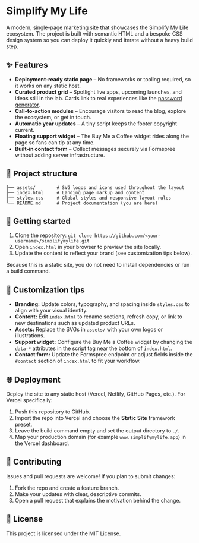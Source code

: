 # Simplify My Life

A modern, single-page marketing site that showcases the Simplify My Life
ecosystem. The project is built with semantic HTML and a bespoke CSS design
system so you can deploy it quickly and iterate without a heavy build step.

## ✨ Features

- **Deployment-ready static page** – No frameworks or tooling required, so it
  works on any static host.
- **Curated product grid** – Spotlight live apps, upcoming launches, and ideas
  still in the lab. Cards link to real experiences like the
  [password generator](http://password-generator.simplifymylife.app/).
- **Call-to-action modules** – Encourage visitors to read the blog, explore the
  ecosystem, or get in touch.
- **Automatic year updates** – A tiny script keeps the footer copyright
  current.
- **Floating support widget** – The Buy Me a Coffee widget rides along the page
  so fans can tip at any time.
- **Built-in contact form** – Collect messages securely via Formspree without
  adding server infrastructure.

## 📂 Project structure

```
├── assets/        # SVG logos and icons used throughout the layout
├── index.html     # Landing page markup and content
├── styles.css     # Global styles and responsive layout rules
└── README.md      # Project documentation (you are here)
```

## 🚀 Getting started

1. Clone the repository: `git clone https://github.com/<your-username>/simplifymylife.git`
2. Open `index.html` in your browser to preview the site locally.
3. Update the content to reflect your brand (see customization tips below).

Because this is a static site, you do not need to install dependencies or run a
build command.

## 🎨 Customization tips

- **Branding:** Update colors, typography, and spacing inside `styles.css` to
  align with your visual identity.
- **Content:** Edit `index.html` to rename sections, refresh copy, or link to
  new destinations such as updated product URLs.
- **Assets:** Replace the SVGs in `assets/` with your own logos or illustrations.
- **Support widget:** Configure the Buy Me a Coffee widget by changing the
  `data-*` attributes in the script tag near the bottom of `index.html`.
- **Contact form:** Update the Formspree endpoint or adjust fields inside the
  `#contact` section of `index.html` to fit your workflow.

## 🌐 Deployment

Deploy the site to any static host (Vercel, Netlify, GitHub Pages, etc.). For
Vercel specifically:

1. Push this repository to GitHub.
2. Import the repo into Vercel and choose the **Static Site** framework
   preset.
3. Leave the build command empty and set the output directory to `./`.
4. Map your production domain (for example `www.simplifymylife.app`) in the
   Vercel dashboard.

## 🤝 Contributing

Issues and pull requests are welcome! If you plan to submit changes:

1. Fork the repo and create a feature branch.
2. Make your updates with clear, descriptive commits.
3. Open a pull request that explains the motivation behind the change.

## 📄 License

This project is licensed under the MIT License.
